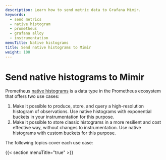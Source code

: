 ```yaml
---
description: Learn how to send metric data to Grafana Mimir.
keywords:
  - send metrics
  - native histogram
  - prometheus
  - grafana alloy
  - instrumentation
menuTitle: Native histograms
title: Send native histograms to Mimir
weight: 100
---
```


<!-- Note: This topic is mounted in the GEM documentation. Ensure that all updates are also applicable to GEM. -->

# Send native histograms to Mimir

Prometheus [native histograms](https://prometheus.io/docs/specs/native_histograms/) is a data type in the Prometheus ecosystem that offers two use cases:

1. Make it possible to produce, store, and query a high-resolution histogram of observations. Use native histograms with exponential buckets in your instrumentation for this purpose.
1. Make it possible to store classic histograms in a more resilient and cost effective way, without changes to instrumentation. Use native histograms with custom buckets for this purpose.

The following topics cover each use case:

{{< section menuTitle="true" >}}
